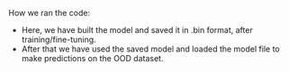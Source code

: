 How we ran the code:

- Here, we have built the model and saved it in .bin format, after training/fine-tuning.
- After that we have used the saved model and loaded the model file to make predictions on the OOD dataset.
